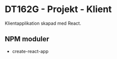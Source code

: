 # DT162G - Projekt - Klient

Klientapplikation skapad med React.

## NPM moduler

- create-react-app